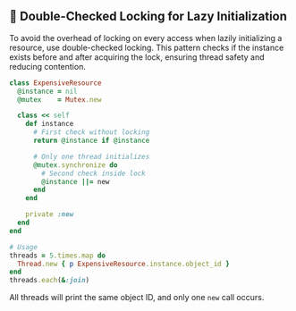 ## 🔄 Double-Checked Locking for Lazy Initialization

To avoid the overhead of locking on every access when lazily initializing a resource, use double-checked locking. This pattern checks if the instance exists before and after acquiring the lock, ensuring thread safety and reducing contention.

```ruby
class ExpensiveResource
  @instance = nil
  @mutex    = Mutex.new

  class << self
    def instance
      # First check without locking
      return @instance if @instance

      # Only one thread initializes
      @mutex.synchronize do
        # Second check inside lock
        @instance ||= new
      end
    end

    private :new
  end
end

# Usage
threads = 5.times.map do
  Thread.new { p ExpensiveResource.instance.object_id }
end
threads.each(&:join)
```

All threads will print the same object ID, and only one `new` call occurs.